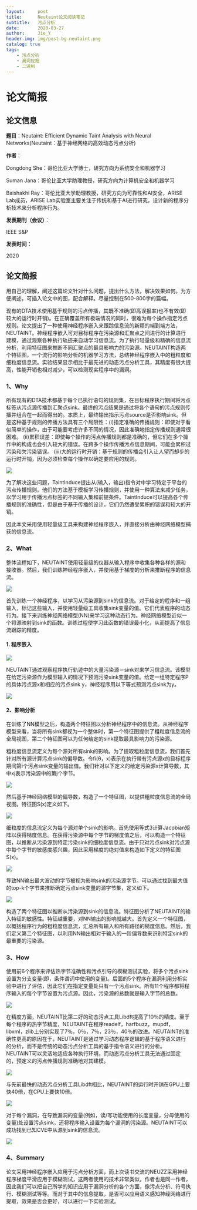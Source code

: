 ```yaml
---
layout:     post
title:      Neutaint论文阅读笔记
subtitle:   污点分析
date:       2020-03-27
author:     Jie_Y
header-img: img/post-bg-neutaint.png
catalog: true
tags:
    - 污点分析
    - 漏洞挖掘
    - 二进制
---
```



# 论文简报

## 论文信息

**题目**：Neutaint: Efficient Dynamic Taint Analysis with Neural
Networks(Neutaint：基于神经网络的高效动态污点分析)

**作者**：

Dongdong She：哥伦比亚大学博士，研究方向为系统安全和机器学习

Suman Jana：哥伦比亚大学助理教授，研究方向为计算机安全和机器学习

Baishakhi Ray：哥伦比亚大学助理教授，研究方向为可靠性和AI安全，ARISE
Lab成员，ARISE
Lab实验室主要关注于传统和基于AI进行研究，设计新的程序分析技术来分析程序行为。

**发表期刊（会议）**：

IEEE S&P

**发表时间：**

2020

## 论文简报

用自己的理解，阐述这篇论文针对什么问题，提出什么方法，解决效果如何。为方便阐述，可插入论文中的图，配合解释。尽量控制在500-800字的篇幅。

现有的DTA技术使用基于规则的污点传播，其既不准确(即高误报率)也不有效(即较大的运行时开销)。在正确覆盖所有极端情况的同时，很难为每个操作指定污点规则。论文提出了一种使用神经程序嵌入来跟踪信息流的新颖的端到端方法，NEUTAINT。神经程序嵌入可对目标程序在污染源和汇聚点之间进行的计算进行建模，通过观察各种执行轨迹来自动学习信息流。为了执行轻量级和精确的信息流分析，利用特征图来推断不同汇聚点的最具影响力的污染源。NEUTAINT构造两个特征图，一个流行的影响分析的机器学习方法，总结神经程序嵌入中的粗粒度和细粒度信息流。实验结果显示相比于最先进的动态污点分析工具，其精度有很大提高，性能开销也相对减少，可以检测现实程序中的漏洞。

### 1、Why

所有现有的DTA技术都基于每个已执行语句的规则集，在目标程序执行期间将污点标签从污点源传播到汇聚点sink。最终的污点结果是通过将各个语句的污点规则传播并组合在一起而得出的。本质上，最终输出指示污点source是否影响sink。但是这种基于规则的传播方法具有三个局限性：(i)指定准确的传播规则：即使对于看似简单的操作，由于可能要考虑许多不同的情况，因此准确地指定传播规则通常很困难。
(ii)累积误差：即使每个操作的污点传播规则都是准确的，但它们在多个操作中的构成也会引入较大的错误。在跨多个操作传播污点信息期间，可能会累积过污染和欠污染错误。
(iii)大的运行时开销：基于规则的传播会引入让人望而却步的运行时开销，因为必须检查每个操作以确定要应用的规则。

![](https://i.loli.net/2020/08/10/YsFnDOr3GM8bN4V.png)

为了解决这些问题，TaintInduce提出从(输入，输出)指令对中学习特定于平台的污点传播规则。他们的方法基于模板学习传播规则，并使用一种算法来减少任务，以学习用于传播污点标签的不同输入集和前提条件。TaintInduce可以提高各个传播规则的准确性，但是由于基于传播的设计，它们仍然遭受累积的错误和较大的开销。

因此本文采用使用轻量级工具来构建神经程序嵌入，并直接分析由神经网络模型捕获的信息流。

### 2、What

整体流程如下，NEUTAINT使用轻量级的仪器从输入程序中收集各种各样的源和接收器。然后，我们训练神经程序嵌入，并使用基于梯度的分析来推断程序的信息流。

![](https://i.loli.net/2020/08/10/hzK8LBIg9Y7oVdy.png)

首先训练一个神经程序，以学习从污染源到sink的信息流。对于给定的程序和一组输入，标记这些输入，并使用轻量级工具收集sink变量的值。它们代表程序的动态行为。接下来训练神经网络模型(NN)来学习这种动态行为。神经网络模型近似一个将源映射到sink的函数。训练过程使学习此函数的错误最小化，从而提高了信息流跟踪的精度。

#### 1.  程序嵌入

![](https://i.loli.net/2020/08/10/Bow9LnvhSaVeYjl.png)

NEUTAINT通过观察程序执行轨迹中的大量污染源－sink对来学习信息流。该模型在给定污染源作为模型输入的情况下预测污染sink变量的值。给定一组特定程序P的具体污点源x和相应的污点sink
y，神经程序用以下等式预测污点sink为y。

![](https://i.loli.net/2020/08/10/eypTXxdmaOL94ql.png)

#### 2、影响分析

在训练了NN模型之后，构造两个特征图以分析神经程序中的信息流。从神经程序模型来看，当将所有sink都视为一个整体时，第一个特征图提供了粗粒度信息流的全局视图，第二个特征图可以为任何给定的sink提取最具影响力的污染源。

粗粒度信息流定义为每个源对所有sink的影响。为了提取粗粒度信息流，我们首先针对所有源计算污点sink的偏导数。令fi(θ，x)表示在执行带有污点源x的目标程序期间第i个污点sink变量的输出值。我们针对以下定义的给定污染源x计算导数，其中xj表示污染源中的第j个字节。

![](https://i.loli.net/2020/08/10/8BfMaVRGU62HmgI.png)

然后基于神经网络模型的偏导数，构造了一个特征图，以提供粗粒度信息流的全局视图。特征图S(x)定义如下。

![](https://i.loli.net/2020/08/10/WHNTjO57chrJbzI.png)

细粒度的信息流定义为每个源对单个sink的影响。首先使用等式3计算Jacobian矩阵以获得梯度信息。在获得污染源中每个字节的梯度值之后，可以构造一个特征图，以推断从污染源到特定污染sink的细粒度信息流。由于只对污点sink对污点源中每个字节的敏感度感兴趣，因此采用梯度的绝对值来构造如下定义的特征图S(x)。

![](https://i.loli.net/2020/08/10/liPJs4bTNFOZLWe.png)

导致NN输出最大波动的字节被视为影响sink的污染源字节。可以通过找到最大值的top-k个字节来推断确定污点sink变量的源字节集，定义如下。

![](https://i.loli.net/2020/08/10/EqLQtW7zRBXvSIn.png)

构造了两个特征图以推断从污染源到sink的信息流。特征图分析了NEUTAINT的输入特征的敏感性。特征越重要，对NN输出的影响就越大。首先定义一个特征图，以概括程序行为的粗粒度信息流，汇总所有输入和所有路径的梯度信息。然后，我们定义第二个特征图，以利用NN输出相对于输入的一阶偏导数来识别特定sink的最重要的污染源。

### 3、How

使用前6个程序来评估热字节准确性和污点引导的模糊测试实验，将多个污点sink设置为分支变量(即，条件谓词中使用的变量)。后面的5个程序在漏洞利用分析实验中进行了评估，因此它们在指定变量处只有一个污点sink。所有11个程序都将程序输入的每个字节设置为污点源。因此，污染源的总数就是输入字节的总数。

![](https://i.loli.net/2020/08/10/z27hkfmCY4vEpja.png)

在精度方面，NEUTAINT比第二好的动态污点工具Libdft提高了10％的精度。至于每个程序的热字节精度，NEUTAINT在程序readelf，harfbuzz，mupdf，libxml，zlib上分别实现了7％，0％，7％，23％，40％的改进。NEUTAINT的准确性更高的原因在于，NEUTAINT是通过学习动态程序逻辑的基于程序语义进行的分析，而不是传统的动态污点分析工具的基于指令语义进行的分析。NEUTAINT可以灵活地适应各种执行环境，而动态污点分析工具无法通过固定的，预定义的污点传播规则准确地对其建模。

![](https://i.loli.net/2020/08/10/ryEiwa6YFH2bT5v.png)

与先前最快的动态污点分析工具Libdft相比，NEUTAINT的运行时开销在GPU上要快40倍，在CPU上要快10倍。

![](https://i.loli.net/2020/08/10/6RSvBzcWEu5Gwdm.png)

对于每个漏洞，在导致漏洞的变量(例如，读/写功能使用的长度变量，分母使用的变量)处设置污点sink，还将程序输入设置为每个漏洞的污染源。NEUTAINT可以成功找到已知CVE中从源到sink的信息流。

![](https://i.loli.net/2020/08/10/BQTD2z3tXUpS5oC.png)

### 4、Summary

论文采用神经程序嵌入应用于污点分析方面，而上次读书交流的NEUZZ采用神经程序梯度平滑应用于模糊测试，这两者使用的技术非常类似，作者也是同一作者，因此我们可以把自己所学的知识应用于漏洞分析的各个方面，像污点分析、符号执行、模糊测试等等。而对于其中的信息提取，是否可以应用语义感知神经网络进行提取，效果是否会更好，可以进行一下实验测试。
